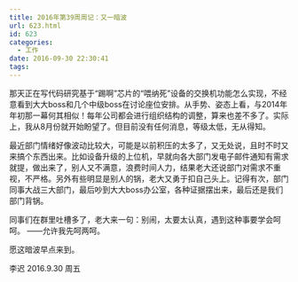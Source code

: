 ```yaml
---
title: 2016年第39周周记：又一暗波
url: 623.html
id: 623
categories:
  - 工作
date: 2016-09-30 22:30:41
tags:
---
```


那天正在写代码研究基于“踢啊”芯片的“喂纳死”设备的交换机功能怎么实现，不经意看到大大boss和几个中级boss在讨论座位安排。从手势、姿态上看，与2014年年初那一幕何其相似！每年公司都会进行组织结构的调整，算来也差不多了。实际上，我从8月份就开始盼望了。但目前没有任何消息，等级太低，无从得知。 
<!-- more -->
最近部门情绪好像波动比较大，可能是以前积压的太多了，又无处说，且时不时又来搞个东西出来。比如设备升级的上位机，早就向各大部门发电子邮件通知有需求就提，做出来了，别人又不满意，浪费时间人力，结果老大还说部门对需求不重视，不严格。另外有些明显是别人的锅，老大又勇于扣自己头上。记得有次，部门同事大战三大部门，最后吵到大大boss办公室，各种证据摆出来，最后还是我们部门背锅。 

同事们在群里吐槽多了，老大来一句：别闹，太要太认真，遇到这种事要学会呵呵。 ——允许我先呵两呵。 

愿这暗波早点来到。 

李迟 2016.9.30 周五